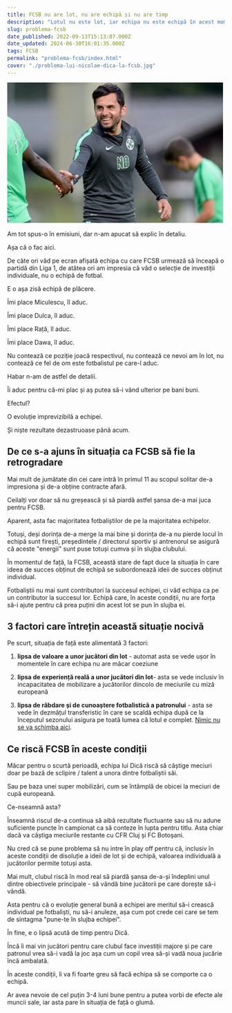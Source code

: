 ```yaml
---
title: FCSB nu are lot, nu are echipă și nu are timp
description: "Lotul nu este lot, iar echipa nu este echipă în acest moment. Dică are nevoie de timp, adică exact ce nu-i oferă patronul."
slug: problema-fcsb
date_published: 2022-09-13T15:13:07.000Z
date_updated: 2024-06-30T16:01:35.000Z
tags: FCSB
permalink: "problema-fcsb/index.html"
cover: "./problema-lui-nicolae-dica-la-fcsb.jpg"
---
```


![Nicolae Dică la antrenamentele FCSB](./problema-lui-nicolae-dica-la-fcsb.jpg)

Am tot spus-o în emisiuni, dar n-am apucat să explic în detaliu.

Așa că o fac aici.

De câte ori văd pe ecran afișată echipa cu care FCSB urmează să înceapă o partidă din Liga 1, de atâtea ori am impresia că văd o selecție de investiții individuale, nu o echipă de fotbal.

E o așa zisă echipă de plăcere.

Îmi place Miculescu, îl aduc.

Îmi place Dulca, îl aduc.

Îmi place Rață, îl aduc.

Îmi place Dawa, îl aduc.

Nu contează ce poziție joacă respectivul, nu contează ce nevoi am în lot, nu contează ce fel de om este fotbalistul pe care-l aduc.

Habar n-am de astfel de detalii.

Îi aduc pentru că-mi plac și aș putea să-i vând ulterior pe bani buni.

Efectul?

O evoluție imprevizibilă a echipei.

Și niște rezultate dezastruoase până acum.

## De ce s-a ajuns în situația ca FCSB să fie la retrogradare

Mai mult de jumătate din cei care intră în primul 11 au scopul solitar de-a impresiona și de-a obține contracte afară.

Ceilalți vor doar să nu greșească și să piardă astfel șansa de-a mai juca pentru FCSB.

Aparent, asta fac majoritatea fotbaliștilor de pe la majoritatea echipelor.

Totuși, deși dorința de-a merge la mai bine și dorința de-a nu pierde locul în echipă sunt firești, președintele / directorul sportiv și antrenorul se asigură că aceste "energii" sunt puse totuși cumva și în slujba clubului.

În momentul de față, la FCSB, această stare de fapt duce la situația în care ideea de succes obținut de echipă se subordonează ideii de succes obținut individual.

Fotbaliștii nu mai sunt contributori la succesul echipei, ci văd echipa ca pe un contributor la succesul lor. Echipă care, în aceste condiții, nu are forța să-i ajute pentru că prea puțini din acest lot se pun în slujba ei.

## 3 factori care întrețin această situație nocivă

Pe scurt, situația de față este alimentată 3 factori:

1. **lipsa de valoare a unor jucători din lot** - automat asta se vede ușor în momentele în care echipa nu are măcar coeziune

2. **lipsa de experiență reală a unor jucători din lot**- asta se vede inclusiv în incapacitatea de mobilizare a jucătorilor dincolo de meciurile cu miză europeană

3. **lipsa de răbdare și de cunoaștere fotbalistică a patronului** - asta se vede în dezmățul transferistic în care se scaldă echipa după ce la începutul sezonului asigura pe toată lumea că lotul e complet. [Nimic nu se va schimba aici](https://www.cmeravar.ro/de-ce-il-urasti-pe-becali).

## Ce riscă FCSB în aceste condiții

Măcar pentru o scurtă perioadă, echipa lui Dică riscă să câștige meciuri doar pe bază de sclipire / talent a unora dintre fotbaliștii săi.

Sau pe baza unei super mobilizări, cum se întâmplă de obicei la meciuri de cupă europeană.

Ce-nseamnă asta?

Înseamnă riscul de-a continua să aibă rezultate fluctuante sau să nu adune suficiente puncte în campionat ca să conteze în lupta pentru titlu. Asta chiar dacă va câștiga meciurile restante cu CFR Cluj și FC Botoșani.

Nu cred că se pune problema să nu intre în play off pentru că, inclusiv în aceste condiții de disoluție a ideii de lot și de echipă, valoarea individuală a jucătorilor permite totuși asta.

Mai mult, clubul riscă în mod real să piardă șansa de-a-și îndeplini unul dintre obiectivele principale - să vândă bine jucătorii pe care dorește să-i vândă.

Asta pentru că o evoluție general bună a echipei are meritul să-i crească individual pe fotbaliști, nu să-i anuleze, așa cum pot crede cei care se tem de sintagma "pune-te în slujba echipei".

În fine, e o lipsă acută de timp pentru Dică.

Încă îi mai vin jucători pentru care clubul face investiții majore și pe care patronul vrea să-i vadă la joc așa cum un copil vrea să-și vadă noua jucărie încă ambalată.

În aceste condiții, îi va fi foarte greu să facă echipa să se comporte ca o echipă.

Ar avea nevoie de cel puțin 3-4 luni bune pentru a putea vorbi de efecte ale muncii sale, iar asta pare în situația de față o glumă.
